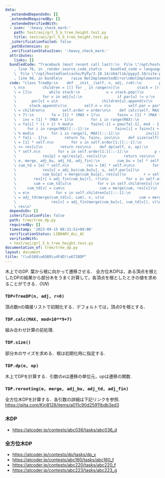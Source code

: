 ```yaml
---
data:
  _extendedDependsOn: []
  _extendedRequiredBy: []
  _extendedVerifiedWith:
  - icon: ':heavy_check_mark:'
    path: test/aoj/grl_5_b_tree_height.test.py
    title: test/aoj/grl_5_b_tree_height.test.py
  _isVerificationFailed: false
  _pathExtension: py
  _verificationStatusIcon: ':heavy_check_mark:'
  attributes:
    links: []
  bundledCode: "Traceback (most recent call last):\n  File \"/opt/hostedtoolcache/PyPy/3.10.14/x64/lib/pypy3.10/site-packages/onlinejudge_verify/documentation/build.py\"\
    , line 76, in _render_source_code_stat\n    bundled_code = language.bundle(\n\
    \  File \"/opt/hostedtoolcache/PyPy/3.10.14/x64/lib/pypy3.10/site-packages/onlinejudge_verify/languages/python.py\"\
    , line 96, in bundle\n    raise NotImplementedError\nNotImplementedError\n"
  code: "class TreeDp:\n    def __init__(self, n, adj, r=0):\n        par = [-1] *\
    \ n\n        children = [[] for _ in range(n)]\n        stack = [r]\n        order\
    \ = []\n        while stack:\n            u = stack.pop()\n            order.append(u)\n\
    \            for v in adj[u]:\n                if par[u] != v:\n             \
    \       par[v] = u\n                    children[u].append(v)\n              \
    \      stack.append(v)\n        self.n = n\n        self.par = par\n        self.children\
    \ = children\n        self.order = order\n\n    def calc(self, MAX, mod=10**9\
    \ + 7):\n        fa = [1] * (MAX + 1)\n        fainv = [1] * (MAX + 1)\n     \
    \   inv = [1] * (MAX + 1)\n        for i in range(MAX):\n            fa[i + 1]\
    \ = fa[i] * (i + 1) % mod\n        fainv[-1] = pow(fa[-1], mod - 2, mod)\n   \
    \     for i in range(MAX)[::-1]:\n            fainv[i] = fainv[i + 1] * (i + 1)\
    \ % mod\n        for i in range(1, MAX)[::-1]:\n            inv[i] = fainv[i]\
    \ * fa[i - 1]\n        return fa, fainv, inv\n\n    def size(self):\n        res\
    \ = [1] * self.n\n        for v in self.order[1:][::-1]:\n            res[self.par[v]]\
    \ += res[v]\n        return res\n\n    def dp(self, e, op):\n        res = [e]\
    \ * self.n\n        for v in self.order[1:][::-1]:\n            p = self.par[v]\n\
    \            res[p] = op(res[p], res[v])\n        return res\n\n    def rerooting(self,\
    \ e, merge, adj_bu, adj_td, adj_fin):\n        cum_bu = [e] * self.n\n       \
    \ cum_td = [e] * self.n\n        res = [0] * self.n\n\n        for u in self.order[1:][::-1]:\n\
    \            res[u] = adj_bu(cum_bu[u], u, self.par[u])\n            p = self.par[u]\n\
    \            cum_bu[p] = merge(cum_bu[p], res[u])\n        r = self.order[0]\n\
    \        res[r] = adj_fin(cum_bu[r], r)\n\n        for u in self.order:\n    \
    \        cum = cum_td[u]\n            for v in self.children[u]:\n           \
    \     cum_td[v] = cum\n                cum = merge(cum, res[v])\n            cum\
    \ = e\n            for v in self.children[u][::-1]:\n                cum_td[v]\
    \ = adj_td(merge(cum_td[v], cum), v, u)\n                cum = merge(cum, res[v])\n\
    \                res[v] = adj_fin(merge(cum_bu[v], cum_td[v]), v)\n        return\
    \ res\n"
  dependsOn: []
  isVerificationFile: false
  path: tree/tree_dp.py
  requiredBy: []
  timestamp: '2023-09-15 08:31:51+09:00'
  verificationStatus: LIBRARY_ALL_AC
  verifiedWith:
  - test/aoj/grl_5_b_tree_height.test.py
documentation_of: tree/tree_dp.py
layout: document
title: "(\u5168\u65B9\u4F4D)\u6728DP"
---
```


木上でのDP. 葉から根に向かって遷移させる．
全方位木DPは，ある頂点を根としたDPの結果から部分木をうまく計算して，各頂点を根としたときの値を求めることができる．$O(N)$

### `TDP=TreeDP(n, adj, r=0)`

頂点数$n$の隣接リストで初期化する．デフォルトでは，頂点$0$を根とする．

### `TDP.calc(MAX, mod=10**9+7)`

組み合わせ計算の前処理.

### `TDP.size()`

部分木のサイズを求める．根は初期化時に指定する.

### `TDP.dp(e, op)`

木上でDPを計算する．引数の$e$は遷移の単位元，$op$は遷移の関数.

### `TDP.rerooting(e, merge, adj_bu, adj_td, adj_fin)`

全方位木DPを計算する．各引数の詳細は下記リンクを参照.  
https://qiita.com/Kiri8128/items/a011c90d25911bdb3ed3

### 木DP

- https://atcoder.jp/contests/abc036/tasks/abc036_d

### 全方位木DP

- https://atcoder.jp/contests/dp/tasks/dp_v
- https://atcoder.jp/contests/abc160/tasks/abc160_f
- https://atcoder.jp/contests/abc220/tasks/abc220_f
- https://atcoder.jp/contests/abc223/tasks/abc223_g

